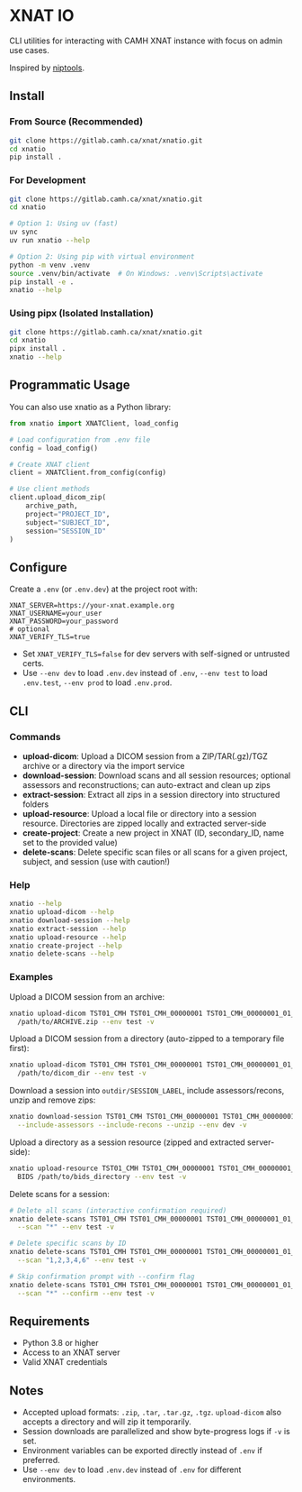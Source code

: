 # XNAT IO

CLI utilities for interacting with CAMH XNAT instance with focus on admin use cases.

Inspired by [niptools](https://gitlab.camh.ca/xnat/niptools).

## Install

### From Source (Recommended)

```bash
git clone https://gitlab.camh.ca/xnat/xnatio.git
cd xnatio
pip install .
```

### For Development

```bash
git clone https://gitlab.camh.ca/xnat/xnatio.git
cd xnatio

# Option 1: Using uv (fast)
uv sync
uv run xnatio --help

# Option 2: Using pip with virtual environment
python -m venv .venv
source .venv/bin/activate  # On Windows: .venv\Scripts\activate
pip install -e .
xnatio --help
```

### Using pipx (Isolated Installation)

```bash
git clone https://gitlab.camh.ca/xnat/xnatio.git
cd xnatio
pipx install .
xnatio --help
```

## Programmatic Usage

You can also use xnatio as a Python library:

```python
from xnatio import XNATClient, load_config

# Load configuration from .env file
config = load_config()

# Create XNAT client
client = XNATClient.from_config(config)

# Use client methods
client.upload_dicom_zip(
    archive_path,
    project="PROJECT_ID", 
    subject="SUBJECT_ID",
    session="SESSION_ID"
)
```

## Configure

Create a `.env` (or `.env.dev`) at the project root with:

```
XNAT_SERVER=https://your-xnat.example.org
XNAT_USERNAME=your_user
XNAT_PASSWORD=your_password
# optional
XNAT_VERIFY_TLS=true
```

- Set `XNAT_VERIFY_TLS=false` for dev servers with self-signed or untrusted certs.
- Use `--env dev` to load `.env.dev` instead of `.env`, `--env test` to load `.env.test`, `--env prod` to load `.env.prod`.

## CLI

### Commands

- **upload-dicom**: Upload a DICOM session from a ZIP/TAR(.gz)/TGZ archive or a directory via the import service
- **download-session**: Download scans and all session resources; optional assessors and reconstructions; can auto-extract and clean up zips
- **extract-session**: Extract all zips in a session directory into structured folders
- **upload-resource**: Upload a local file or directory into a session resource. Directories are zipped locally and extracted server-side
- **create-project**: Create a new project in XNAT (ID, secondary_ID, name set to the provided value)
- **delete-scans**: Delete specific scan files or all scans for a given project, subject, and session (use with caution!)

### Help

```bash
xnatio --help
xnatio upload-dicom --help
xnatio download-session --help
xnatio extract-session --help
xnatio upload-resource --help
xnatio create-project --help
xnatio delete-scans --help
```

### Examples

Upload a DICOM session from an archive:

```bash
xnatio upload-dicom TST01_CMH TST01_CMH_00000001 TST01_CMH_00000001_01_SE01_MR \
  /path/to/ARCHIVE.zip --env test -v
```

Upload a DICOM session from a directory (auto-zipped to a temporary file first):

```bash
xnatio upload-dicom TST01_CMH TST01_CMH_00000001 TST01_CMH_00000001_01_SE01_MR \
  /path/to/dicom_dir --env test -v
```

Download a session into `outdir/SESSION_LABEL`, include assessors/recons, unzip and remove zips:

```bash
xnatio download-session TST01_CMH TST01_CMH_00000001 TST01_CMH_00000001_01_SE01_MR outdir \
  --include-assessors --include-recons --unzip --env dev -v
```

Upload a directory as a session resource (zipped and extracted server-side):

```bash
xnatio upload-resource TST01_CMH TST01_CMH_00000001 TST01_CMH_00000001_01_SE01_MR \
  BIDS /path/to/bids_directory --env test -v
```

Delete scans for a session:

```bash
# Delete all scans (interactive confirmation required)
xnatio delete-scans TST01_CMH TST01_CMH_00000001 TST01_CMH_00000001_01_SE01_MR \
  --scan "*" --env test -v

# Delete specific scans by ID
xnatio delete-scans TST01_CMH TST01_CMH_00000001 TST01_CMH_00000001_01_SE01_MR \
  --scan "1,2,3,4,6" --env test -v

# Skip confirmation prompt with --confirm flag
xnatio delete-scans TST01_CMH TST01_CMH_00000001 TST01_CMH_00000001_01_SE01_MR \
  --scan "*" --confirm --env test -v
```

## Requirements

- Python 3.8 or higher
- Access to an XNAT server
- Valid XNAT credentials

## Notes

- Accepted upload formats: `.zip`, `.tar`, `.tar.gz`, `.tgz`. `upload-dicom` also accepts a directory and will zip it temporarily.
- Session downloads are parallelized and show byte-progress logs if `-v` is set.
- Environment variables can be exported directly instead of `.env` if preferred.
- Use `--env dev` to load `.env.dev` instead of `.env` for different environments.

